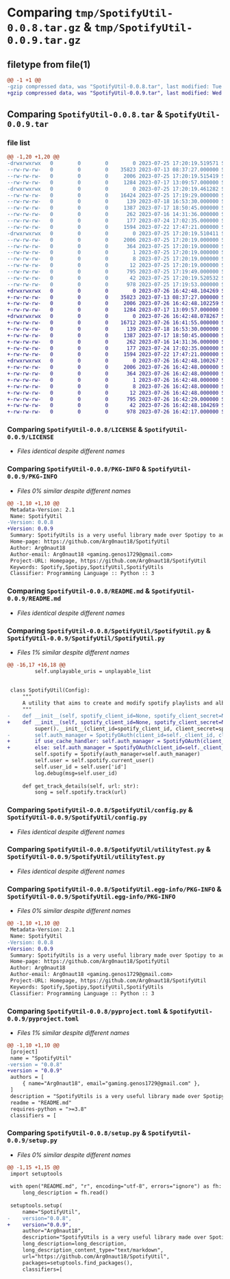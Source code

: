 # Comparing `tmp/SpotifyUtil-0.0.8.tar.gz` & `tmp/SpotifyUtil-0.0.9.tar.gz`

## filetype from file(1)

```diff
@@ -1 +1 @@
-gzip compressed data, was "SpotifyUtil-0.0.8.tar", last modified: Tue Jul 25 17:20:19 2023, max compression
+gzip compressed data, was "SpotifyUtil-0.0.9.tar", last modified: Wed Jul 26 16:42:48 2023, max compression
```

## Comparing `SpotifyUtil-0.0.8.tar` & `SpotifyUtil-0.0.9.tar`

### file list

```diff
@@ -1,20 +1,20 @@
-drwxrwxrwx   0        0        0        0 2023-07-25 17:20:19.519571 SpotifyUtil-0.0.8/
--rw-rw-rw-   0        0        0    35823 2023-07-13 08:37:27.000000 SpotifyUtil-0.0.8/LICENSE
--rw-rw-rw-   0        0        0     2006 2023-07-25 17:20:19.515419 SpotifyUtil-0.0.8/PKG-INFO
--rw-rw-rw-   0        0        0     1284 2023-07-17 13:09:57.000000 SpotifyUtil-0.0.8/README.md
-drwxrwxrwx   0        0        0        0 2023-07-25 17:20:19.461282 SpotifyUtil-0.0.8/SpotifyUtil/
--rw-rw-rw-   0        0        0    16424 2023-07-25 17:19:29.000000 SpotifyUtil-0.0.8/SpotifyUtil/SpotifyUtil.py
--rw-rw-rw-   0        0        0      139 2023-07-18 16:53:30.000000 SpotifyUtil-0.0.8/SpotifyUtil/__init__.py
--rw-rw-rw-   0        0        0     1387 2023-07-17 18:50:45.000000 SpotifyUtil-0.0.8/SpotifyUtil/config.py
--rw-rw-rw-   0        0        0      262 2023-07-16 14:31:36.000000 SpotifyUtil-0.0.8/SpotifyUtil/file_reader.py
--rw-rw-rw-   0        0        0      177 2023-07-24 17:02:35.000000 SpotifyUtil-0.0.8/SpotifyUtil/secret.py
--rw-rw-rw-   0        0        0     1594 2023-07-22 17:47:21.000000 SpotifyUtil-0.0.8/SpotifyUtil/utilityTest.py
-drwxrwxrwx   0        0        0        0 2023-07-25 17:20:19.510411 SpotifyUtil-0.0.8/SpotifyUtil.egg-info/
--rw-rw-rw-   0        0        0     2006 2023-07-25 17:20:19.000000 SpotifyUtil-0.0.8/SpotifyUtil.egg-info/PKG-INFO
--rw-rw-rw-   0        0        0      364 2023-07-25 17:20:19.000000 SpotifyUtil-0.0.8/SpotifyUtil.egg-info/SOURCES.txt
--rw-rw-rw-   0        0        0        1 2023-07-25 17:20:19.000000 SpotifyUtil-0.0.8/SpotifyUtil.egg-info/dependency_links.txt
--rw-rw-rw-   0        0        0        8 2023-07-25 17:20:19.000000 SpotifyUtil-0.0.8/SpotifyUtil.egg-info/requires.txt
--rw-rw-rw-   0        0        0       12 2023-07-25 17:20:19.000000 SpotifyUtil-0.0.8/SpotifyUtil.egg-info/top_level.txt
--rw-rw-rw-   0        0        0      795 2023-07-25 17:19:49.000000 SpotifyUtil-0.0.8/pyproject.toml
--rw-rw-rw-   0        0        0       42 2023-07-25 17:20:19.520532 SpotifyUtil-0.0.8/setup.cfg
--rw-rw-rw-   0        0        0      978 2023-07-25 17:19:53.000000 SpotifyUtil-0.0.8/setup.py
+drwxrwxrwx   0        0        0        0 2023-07-26 16:42:48.104269 SpotifyUtil-0.0.9/
+-rw-rw-rw-   0        0        0    35823 2023-07-13 08:37:27.000000 SpotifyUtil-0.0.9/LICENSE
+-rw-rw-rw-   0        0        0     2006 2023-07-26 16:42:48.102259 SpotifyUtil-0.0.9/PKG-INFO
+-rw-rw-rw-   0        0        0     1284 2023-07-17 13:09:57.000000 SpotifyUtil-0.0.9/README.md
+drwxrwxrwx   0        0        0        0 2023-07-26 16:42:48.078267 SpotifyUtil-0.0.9/SpotifyUtil/
+-rw-rw-rw-   0        0        0    16712 2023-07-26 16:41:55.000000 SpotifyUtil-0.0.9/SpotifyUtil/SpotifyUtil.py
+-rw-rw-rw-   0        0        0      139 2023-07-18 16:53:30.000000 SpotifyUtil-0.0.9/SpotifyUtil/__init__.py
+-rw-rw-rw-   0        0        0     1387 2023-07-17 18:50:45.000000 SpotifyUtil-0.0.9/SpotifyUtil/config.py
+-rw-rw-rw-   0        0        0      262 2023-07-16 14:31:36.000000 SpotifyUtil-0.0.9/SpotifyUtil/file_reader.py
+-rw-rw-rw-   0        0        0      177 2023-07-24 17:02:35.000000 SpotifyUtil-0.0.9/SpotifyUtil/secret.py
+-rw-rw-rw-   0        0        0     1594 2023-07-22 17:47:21.000000 SpotifyUtil-0.0.9/SpotifyUtil/utilityTest.py
+drwxrwxrwx   0        0        0        0 2023-07-26 16:42:48.100267 SpotifyUtil-0.0.9/SpotifyUtil.egg-info/
+-rw-rw-rw-   0        0        0     2006 2023-07-26 16:42:48.000000 SpotifyUtil-0.0.9/SpotifyUtil.egg-info/PKG-INFO
+-rw-rw-rw-   0        0        0      364 2023-07-26 16:42:48.000000 SpotifyUtil-0.0.9/SpotifyUtil.egg-info/SOURCES.txt
+-rw-rw-rw-   0        0        0        1 2023-07-26 16:42:48.000000 SpotifyUtil-0.0.9/SpotifyUtil.egg-info/dependency_links.txt
+-rw-rw-rw-   0        0        0        8 2023-07-26 16:42:48.000000 SpotifyUtil-0.0.9/SpotifyUtil.egg-info/requires.txt
+-rw-rw-rw-   0        0        0       12 2023-07-26 16:42:48.000000 SpotifyUtil-0.0.9/SpotifyUtil.egg-info/top_level.txt
+-rw-rw-rw-   0        0        0      795 2023-07-26 16:42:29.000000 SpotifyUtil-0.0.9/pyproject.toml
+-rw-rw-rw-   0        0        0       42 2023-07-26 16:42:48.104269 SpotifyUtil-0.0.9/setup.cfg
+-rw-rw-rw-   0        0        0      978 2023-07-26 16:42:17.000000 SpotifyUtil-0.0.9/setup.py
```

### Comparing `SpotifyUtil-0.0.8/LICENSE` & `SpotifyUtil-0.0.9/LICENSE`

 * *Files identical despite different names*

### Comparing `SpotifyUtil-0.0.8/PKG-INFO` & `SpotifyUtil-0.0.9/PKG-INFO`

 * *Files 0% similar despite different names*

```diff
@@ -1,10 +1,10 @@
 Metadata-Version: 2.1
 Name: SpotifyUtil
-Version: 0.0.8
+Version: 0.0.9
 Summary: SpotifyUtils is a very useful library made over Spotipy to automate some rather tiring tasks.
 Home-page: https://github.com/Arg0naut18/SpotifyUtil
 Author: Arg0naut18
 Author-email: Arg0naut18 <gaming.genos1729@gmail.com>
 Project-URL: Homepage, https://github.com/Arg0naut18/SpotifyUtil
 Keywords: Spotify,Spotipy,SpotifyUtil,SpotifyUtils
 Classifier: Programming Language :: Python :: 3
```

### Comparing `SpotifyUtil-0.0.8/README.md` & `SpotifyUtil-0.0.9/README.md`

 * *Files identical despite different names*

### Comparing `SpotifyUtil-0.0.8/SpotifyUtil/SpotifyUtil.py` & `SpotifyUtil-0.0.9/SpotifyUtil/SpotifyUtil.py`

 * *Files 1% similar despite different names*

```diff
@@ -16,17 +16,18 @@
         self.unplayable_uris = unplayable_list
 
 
 class SpotifyUtil(Config):
     """
     A utility that aims to create and modify spotify playlists and albums for you using a single function.
     """
-    def __init__(self, spotify_client_id=None, spotify_client_secret=None, spotify_redirect_uri=None, cache_path=None):
+    def __init__(self, spotify_client_id=None, spotify_client_secret=None, spotify_redirect_uri=None, cache_path=None, username=None, use_cache_handler=True):
         super().__init__(client_id=spotify_client_id, client_secret=spotify_client_secret, redirect_uri=spotify_redirect_uri)
-        self.auth_manager = SpotifyOAuth(client_id=self._client_id, client_secret=self._client_secret, redirect_uri=self._redirect_uri, scope=self._scope_str, cache_handler=CacheFileHandler(cache_path=cache_path))
+        if use_cache_handler: self.auth_manager = SpotifyOAuth(client_id=self._client_id, client_secret=self._client_secret, redirect_uri=self._redirect_uri, scope=self._scope_str, cache_handler=CacheFileHandler(cache_path=cache_path, username=username))
+        else: self.auth_manager = SpotifyOAuth(client_id=self._client_id, client_secret=self._client_secret, redirect_uri=self._redirect_uri, scope=self._scope_str, cache_path=cache_path, username=username)
         self.spotify = Spotify(auth_manager=self.auth_manager)
         self.user = self.spotify.current_user()
         self.user_id = self.user['id']
         log.debug(msg=self.user_id)
 
     def get_track_details(self, url: str):
         song = self.spotify.track(url)
```

### Comparing `SpotifyUtil-0.0.8/SpotifyUtil/config.py` & `SpotifyUtil-0.0.9/SpotifyUtil/config.py`

 * *Files identical despite different names*

### Comparing `SpotifyUtil-0.0.8/SpotifyUtil/utilityTest.py` & `SpotifyUtil-0.0.9/SpotifyUtil/utilityTest.py`

 * *Files identical despite different names*

### Comparing `SpotifyUtil-0.0.8/SpotifyUtil.egg-info/PKG-INFO` & `SpotifyUtil-0.0.9/SpotifyUtil.egg-info/PKG-INFO`

 * *Files 0% similar despite different names*

```diff
@@ -1,10 +1,10 @@
 Metadata-Version: 2.1
 Name: SpotifyUtil
-Version: 0.0.8
+Version: 0.0.9
 Summary: SpotifyUtils is a very useful library made over Spotipy to automate some rather tiring tasks.
 Home-page: https://github.com/Arg0naut18/SpotifyUtil
 Author: Arg0naut18
 Author-email: Arg0naut18 <gaming.genos1729@gmail.com>
 Project-URL: Homepage, https://github.com/Arg0naut18/SpotifyUtil
 Keywords: Spotify,Spotipy,SpotifyUtil,SpotifyUtils
 Classifier: Programming Language :: Python :: 3
```

### Comparing `SpotifyUtil-0.0.8/pyproject.toml` & `SpotifyUtil-0.0.9/pyproject.toml`

 * *Files 1% similar despite different names*

```diff
@@ -1,10 +1,10 @@
 [project]
 name = "SpotifyUtil"
-version = "0.0.8"
+version = "0.0.9"
 authors = [
     { name="Arg0naut18", email="gaming.genos1729@gmail.com" },
 ]
 description = "SpotifyUtils is a very useful library made over Spotipy to automate some rather tiring tasks."
 readme = "README.md"
 requires-python = ">=3.8"
 classifiers = [
```

### Comparing `SpotifyUtil-0.0.8/setup.py` & `SpotifyUtil-0.0.9/setup.py`

 * *Files 0% similar despite different names*

```diff
@@ -1,15 +1,15 @@
 import setuptools
 
 with open("README.md", "r", encoding="utf-8", errors="ignore") as fh:
     long_description = fh.read()
 
 setuptools.setup(
     name="SpotifyUtil",
-    version="0.0.8",
+    version="0.0.9",
     author="Arg0naut18",
     description="SpotifyUtils is a very useful library made over Spotipy to automate some rather tiring tasks.",
     long_description=long_description,
     long_description_content_type="text/markdown",
     url="https://github.com/Arg0naut18/SpotifyUtil",
     packages=setuptools.find_packages(),
     classifiers=[
```


